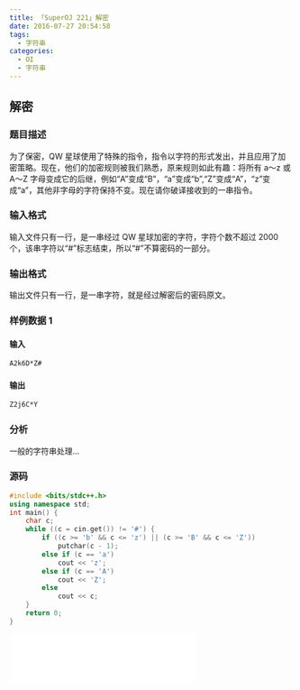 ```yaml
---
title: 「SuperOJ 221」解密
date: 2016-07-27 20:54:58
tags:
  - 字符串
categories: 
  - OI
  - 字符串
---
```

## 解密
### 题目描述
为了保密，QW 星球使用了特殊的指令，指令以字符的形式发出，并且应用了加密策略。现在，他们的加密规则被我们熟悉，原来规则如此有趣：将所有 a～z 或 A～Z 字母变成它的后继，例如“A”变成“B”，“a”变成“b”,“Z”变成“A”，“z”变成“a”，其他非字母的字符保持不变。现在请你破译接收到的一串指令。
<!-- more -->
### 输入格式
输入文件只有一行，是一串经过 QW 星球加密的字符，字符个数不超过 2000 个，该串字符以“#”标志结束，所以“#”不算密码的一部分。
### 输出格式
输出文件只有一行，是一串字符，就是经过解密后的密码原文。
### 样例数据 1
#### 输入
``` bash
A2k6D*Z#
```
#### 输出
``` bash
Z2j6C*Y
```
### 分析
一般的字符串处理...
### 源码
``` cpp
#include <bits/stdc++.h>
using namespace std;
int main() {
    char c;
    while ((c = cin.get()) != '#') {
        if ((c >= 'b' && c <= 'z') || (c >= 'B' && c <= 'Z'))
            putchar(c - 1);
        else if (c == 'a')
            cout << 'z';
        else if (c == 'A')
            cout << 'Z';
        else
            cout << c;
    }
    return 0;
}
```
<iframe frameborder="no" border="0" marginwidth="0" marginheight="0" width=330 height=86 src="//music.163.com/outchain/player?type=2&id=27669786&auto=1&height=66"></iframe>
